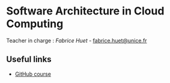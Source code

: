 # Software Architecture in Cloud Computing

Teacher in charge : *Fabrice Huet* - [fabrice.huet@unice.fr](mailto:fabrice.huet@unice.fr)

## Useful links

* [GitHub course](https://fhermeni.github.io/sacc/)
